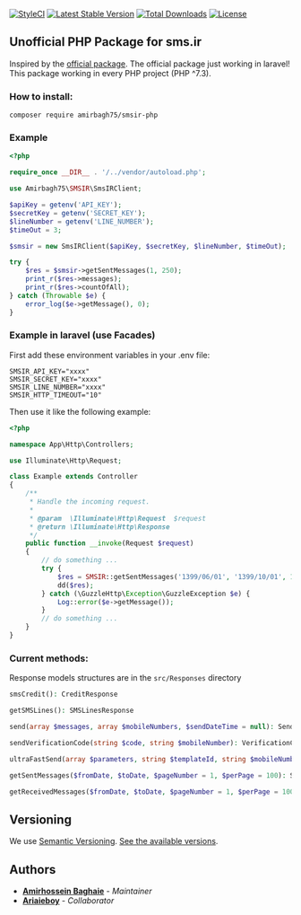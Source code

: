 [![StyleCI](https://github.styleci.io/repos/305987675/shield?branch=main)](https://github.styleci.io/repos/305987675?branch=main) [![Latest Stable Version](https://poser.pugx.org/amirbagh75/smsir-php/v)](//packagist.org/packages/amirbagh75/smsir-php) [![Total Downloads](https://poser.pugx.org/amirbagh75/smsir-php/downloads)](//packagist.org/packages/amirbagh75/smsir-php) [![License](https://poser.pugx.org/amirbagh75/smsir-php/license)](//packagist.org/packages/amirbagh75/smsir-php)
## Unofficial PHP Package for sms.ir

Inspired by the [official package](https://github.com/IPeCompany/SmsirLaravel). The official package just working in laravel! This package working in every PHP project (PHP ^7.3).

### How to install:
```
composer require amirbagh75/smsir-php
```

### Example
```php
<?php

require_once __DIR__ . '/../vendor/autoload.php';

use Amirbagh75\SMSIR\SmsIRClient;

$apiKey = getenv('API_KEY');
$secretKey = getenv('SECRET_KEY');
$lineNumber = getenv('LINE_NUMBER');
$timeOut = 3;

$smsir = new SmsIRClient($apiKey, $secretKey, $lineNumber, $timeOut);

try {
    $res = $smsir->getSentMessages(1, 250);
    print_r($res->messages);
    print_r($res->countOfAll);
} catch (Throwable $e) {
    error_log($e->getMessage(), 0);
}
```


### Example in laravel (use Facades)

First add these environment variables in your .env file:

```
SMSIR_API_KEY="xxxx"
SMSIR_SECRET_KEY="xxxx"
SMSIR_LINE_NUMBER="xxxx"
SMSIR_HTTP_TIMEOUT="10"
```
Then use it like the following example:

```php
<?php

namespace App\Http\Controllers;

use Illuminate\Http\Request;

class Example extends Controller
{
    /**
     * Handle the incoming request.
     *
     * @param  \Illuminate\Http\Request  $request
     * @return \Illuminate\Http\Response
     */
    public function __invoke(Request $request)
    {
        // do something ...
        try {
            $res = SMSIR::getSentMessages('1399/06/01', '1399/10/01', 1, 250);
            dd($res);
        } catch (\GuzzleHttp\Exception\GuzzleException $e) {
            Log::error($e->getMessage());
        }
        // do something ...
    }
}
```


### Current methods:

Response models structures are in the `src/Responses` directory

```php
smsCredit(): CreditResponse

getSMSLines(): SMSLinesResponse

send(array $messages, array $mobileNumbers, $sendDateTime = null): SendResponse

sendVerificationCode(string $code, string $mobileNumber): VerificationCodeResponse

ultraFastSend(array $parameters, string $templateId, string $mobileNumber): VerificationCodeResponse

getSentMessages($fromDate, $toDate, $pageNumber = 1, $perPage = 100): SentMessagesResponse

getReceivedMessages($fromDate, $toDate, $pageNumber = 1, $perPage = 100): ReceivedMessagesResponse
```

## Versioning

We use [Semantic Versioning](http://semver.org/). [See the available versions](https://github.com/amirbagh75/smsir-php/releases).

## Authors

- **[Amirhossein Baghaie](https://github.com/amirbagh75)** - _Maintainer_
- **[Ariaieboy](https://github.com/ariaieboy)** - _Collaborator_
